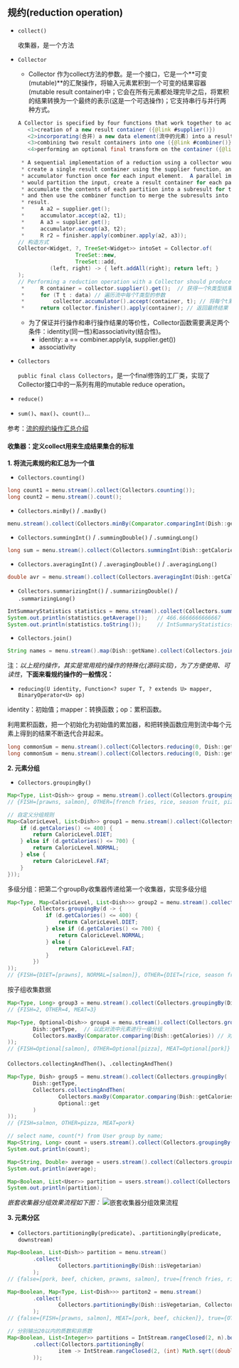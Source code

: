 ## 规约(reduction operation)

* `collect()`  

  收集器，是一个方法

* `Collector`

  - Collector 作为collect方法的参数。是一个接口，它是一个**可变(mutable)**的汇聚操作，将输入元素累积到一个可变的结果容器(mutable result container)中；它会在所有元素都处理完毕之后，将累积的结果转换为一个最终的表示(这是一个可选操作)；它支持串行与并行两种方式。

  ```java
  A Collector is specified by four functions that work together to accumulate entries into a mutable result container, and optionally perform a final transform on the result.  They are: 
     <1>creation of a new result container ({@link #supplier()})
     <2>incorporating(合并) a new data element(流中的元素) into a result container ({@link #accumulator累加器()})
     <3>combining two result containers into one ({@link #combiner()})
     <4>performing an optional final transform on the container ({@link #finisher()})
       
   * A sequential implementation of a reduction using a collector would
   * create a single result container using the supplier function, and invoke the
   * accumulator function once for each input element.  A parallel implementation
   * would partition the input, create a result container for each partition,
   * accumulate the contents of each partition into a subresult for that partition,
   * and then use the combiner function to merge the subresults into a combined
   * result.
   *     A a2 = supplier.get();
   *     accumulator.accept(a2, t1);
   *     A a3 = supplier.get();
   *     accumulator.accept(a3, t2);
   *     R r2 = finisher.apply(combiner.apply(a2, a3));
  // 构造方式
  Collector<Widget, ?, TreeSet<Widget>> intoSet = Collector.of(
  					TreeSet::new, 
    				TreeSet::add,
            (left, right) -> { left.addAll(right); return left; }
  );
  // Performing a reduction operation with a Collector should produce a result equivalent to:等价于
   *     R container = collector.supplier().get();  // 获得一个R类型结果容器
   *     for (T t : data) // 遍历流中每个T类型的参数
   *         collector.accumulator().accept(container, t); // 将每个t累加到结果容器中
   *     return collector.finisher().apply(container); // 返回最终结果
  ```

  - 为了保证并行操作和串行操作结果的等价性，Collector函数需要满足两个条件：identity(同一性)和associativity(结合性)。
    - identity: a == combiner.apply(a, supplier.get())
    - associativity

* `Collectors` 

  `public final class Collectors`，是一个final修饰的工厂类，实现了Collector接口中的一系列有用的mutable reduce operation。

* `reduce()`

* `sum()`、`max()`、`count()`...

参考：[流的规约操作汇总介绍](https://github.com/CarpenterLee/JavaLambdaInternals/blob/master/5-Streams%20API(II).md)

#### <a name="fenced-code-block">收集器：定义collect用来生成结果集合的标准</a>

**1. 将流元素规约和汇总为一个值**

* `Collectors.counting()`

````java
long count1 = menu.stream().collect(Collectors.counting());
long count2 = menu.stream().count();
````

* `Collectors.minBy()` / `.maxBy()`

````java
menu.stream().collect(Collectors.minBy(Comparator.comparingInt(Dish::getCalories))).ifPresent(System.out::println);
````
* `Collectors.summingInt()` / `.summingDouble()` / `.summingLong()`

````java
long sum = menu.stream().collect(Collectors.summingInt(Dish::getCalories));
````
* `Collectors.averagingInt()` / `.averagingDouble()` / `.averagingLong()`

````java
double avr = menu.stream().collect(Collectors.averagingInt(Dish::getCalories));
````
* `Collectors.summarizingInt()` / `.summarizingDouble()` / `.summarizingLong()`

````java
IntSummaryStatistics statistics = menu.stream().collect(Collectors.summarizingInt(Dish::getCalories));
System.out.println(statistics.getAverage());   // 466.6666666666667
System.out.println(statistics.toString());     // IntSummaryStatistics{count=9, sum=4200, min=120, average=466.666667, max=800}
````

* `Collectors.join()`

````java
String names = menu.stream().map(Dish::getName).collect(Collectors.joining(","));
````

注：*以上规约操作，其实是常用规约操作的特殊化(源码实现)，为了方便使用、可读性*，**下面来看规约操作的一般情况：**

* `reducing(U identity, Function<? super T, ? extends U> mapper, BinaryOperator<U> op)`

identity：初始值；mapper：转换函数；op：累积函数。

利用累积函数，把一个初始化为初始值的累加器，和把转换函数应用到流中每个元素上得到的结果不断迭代合并起来。

````java
long commonSum = menu.stream().collect(Collectors.reducing(0, Dish::getCalories, (i, j) -> i + j));
long commonSum = menu.stream().collect(Collectors.reducing(0, Dish::getCalories, Integer::sum));
````

**2. 元素分组**

* `Collectors.groupingBy()`

````java
Map<Type, List<Dish>> group = menu.stream().collect(Collectors.groupingBy(Dish::getType));
// {FISH=[prawns, salmon], OTHER=[french fries, rice, season fruit, pizza], MEAT=[pork, beef, chicken]}

// 自定义分组规则
Map<CaloricLevel, List<Dish>> group1 = menu.stream().collect(Collectors.groupingBy(d -> {
    if (d.getCalories() <= 400) {
        return CaloricLevel.DIET;
    } else if (d.getCalories() <= 700) {
        return CaloricLevel.NORMAL;
    } else {
        return CaloricLevel.FAT;
    }
}));
````

多级分组：把第二个groupBy收集器传递给第一个收集器，实现多级分组

````java
Map<Type, Map<CaloricLevel, List<Dish>>> group2 = menu.stream().collect(Collectors.groupingBy(Dish::getType,
        Collectors.groupingBy(d -> {
            if (d.getCalories() <= 400) {
                return CaloricLevel.DIET;
            } else if (d.getCalories() <= 700) {
                return CaloricLevel.NORMAL;
            } else {
                return CaloricLevel.FAT;
            }
        })
));
// {FISH={DIET=[prawns], NORMAL=[salmon]}, OTHER={DIET=[rice, season fruit], NORMAL=[french fries, pizza]}, MEAT={FAT=[pork], DIET=[chicken], NORMAL=[beef]}}
````

按子组收集数据

````java
Map<Type, Long> group3 = menu.stream().collect(Collectors.groupingBy(Dish::getType, Collectors.counting()));
// {FISH=2, OTHER=4, MEAT=3}
````

````java
Map<Type, Optional<Dish>> group4 = menu.stream().collect(Collectors.groupingBy(
        Dish::getType,	// 以此对流中元素进行一级分组
        Collectors.maxBy(Comparator.comparing(Dish::getCalories)) // 对同一分组中的流元素进行进一步规约操作
));
// {FISH=Optional[salmon], OTHER=Optional[pizza], MEAT=Optional[pork]}
````

`Collectors.collectingAndThen()`、`.collectingAndThen()`

````java
Map<Type, Dish> group5 = menu.stream().collect(Collectors.groupingBy(
        Dish::getType,
        Collectors.collectingAndThen(
                Collectors.maxBy(Comparator.comparing(Dish::getCalories)),
                Optional::get
        )
));
// {FISH=salmon, OTHER=pizza, MEAT=pork}

````

```java
// select name, count(*) from User group by name;
Map<String, Long> count = users.stream().collect(Collectors.groupingBy(User::getName, Collectors.counting()));
System.out.println(count);

Map<String, Double> average = users.stream().collect(Collectors.groupingBy(User::getName, Collectors.averagingLong(User::getAge)));
System.out.println(average);

Map<Boolean, List<User>> partition = users.stream().collect(Collectors.partitioningBy(user -> user.getAge() > 20));
System.out.println(partition);
```

*嵌套收集器分组效果流程如下图：*
![嵌套收集器分组效果流程](resources/group_muti.png)

**3. 元素分区**


* `Collectors.partitioningBy(predicate)`、`.partitioningBy(predicate, downstream)`

````java
Map<Boolean, List<Dish>> partition = menu.stream()
        .collect(
                Collectors.partitioningBy(Dish::isVegetarian)
        );
// {false=[pork, beef, chicken, prawns, salmon], true=[french fries, rice, season fruit, pizza]}

Map<Boolean, Map<Type, List<Dish>>> partiton2 = menu.stream()
        .collect(
                Collectors.partitioningBy(Dish::isVegetarian, Collectors.groupingBy(Dish::getType))
        );
// {false={FISH=[prawns, salmon], MEAT=[pork, beef, chicken]}, true={OTHER=[french fries, rice, season fruit, pizza]}}

// 分别输出20以内的质数和非质数
Map<Boolean, List<Integer>> partitions = IntStream.rangeClosed(2, n).boxed()
        .collect(Collectors.partitioningBy(
                item -> IntStream.rangeClosed(2, (int) Math.sqrt((double)item)).noneMatch(i -> item % i == 0)
        ));
````